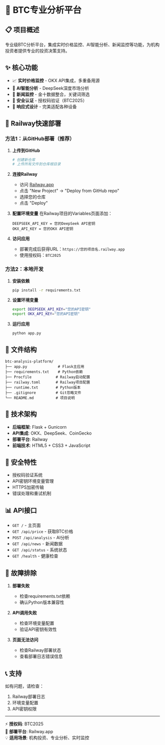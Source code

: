 # 🚀 BTC专业分析平台

## 📋 项目概述

专业级BTC分析平台，集成实时价格监控、AI智能分析、新闻监控等功能，为机构投资者提供专业的投资决策支持。

## ✨ 核心功能

- 📈 **实时价格监控** - OKX API集成，多重备用源
- 🤖 **AI智能分析** - DeepSeek深度市场分析  
- 📰 **新闻监控** - 金十数据整合，关键词筛选
- 🔐 **安全认证** - 授权码验证（BTC2025）
- 📱 **响应式设计** - 完美适配各种设备

## 🚀 Railway快速部署

### 方法1：从GitHub部署（推荐）

1. **上传到GitHub**
   ```bash
   # 创建新仓库
   # 上传所有文件到仓库根目录
   ```

2. **连接Railway**
   - 访问 [Railway.app](https://railway.app)
   - 点击 "New Project" → "Deploy from GitHub repo"
   - 选择您的仓库
   - 点击 "Deploy"

3. **配置环境变量**
   在Railway项目的Variables页面添加：
   ```
   DEEPSEEK_API_KEY = 您的DeepSeek API密钥
   OKX_API_KEY = 您的OKX API密钥
   ```

4. **访问应用**
   - 部署完成后获得URL：`https://您的项目名.railway.app`
   - 使用授权码：`BTC2025`

### 方法2：本地开发

1. **安装依赖**
   ```bash
   pip install -r requirements.txt
   ```

2. **设置环境变量**
   ```bash
   export DEEPSEEK_API_KEY="您的API密钥"
   export OKX_API_KEY="您的API密钥"
   ```

3. **运行应用**
   ```bash
   python app.py
   ```

## 📁 文件结构

```
btc-analysis-platform/
├── app.py              # Flask主应用
├── requirements.txt    # Python依赖
├── Procfile           # Railway启动配置
├── railway.toml       # Railway项目配置
├── runtime.txt        # Python版本
├── .gitignore         # Git忽略文件
└── README.md          # 项目说明
```

## 🔧 技术架构

- **后端框架**: Flask + Gunicorn
- **API集成**: OKX、DeepSeek、CoinGecko
- **部署平台**: Railway
- **前端技术**: HTML5 + CSS3 + JavaScript

## 🔐 安全特性

- 授权码验证系统
- API密钥环境变量管理
- HTTPS加密传输
- 错误处理和重试机制

## 📊 API接口

- `GET /` - 主页面
- `GET /api/price` - 获取BTC价格
- `POST /api/analysis` - AI分析
- `GET /api/news` - 新闻数据
- `GET /api/status` - 系统状态
- `GET /health` - 健康检查

## 🚨 故障排除

1. **部署失败**
   - 检查requirements.txt依赖
   - 确认Python版本兼容性

2. **API调用失败**
   - 检查环境变量配置
   - 验证API密钥有效性

3. **页面无法访问**
   - 检查Railway部署状态
   - 查看部署日志错误信息

## 📞 支持

如有问题，请检查：
1. Railway部署日志
2. 环境变量配置
3. API密钥权限

---

⚡ **授权码**: BTC2025  
🔗 **部署平台**: Railway.app  
💡 **适用场景**: 机构投资、专业分析、实时监控
